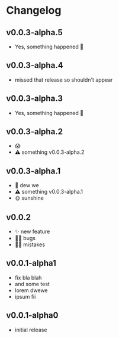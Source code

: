 # Changelog

## v0.0.3-alpha.5

- Yes, something happened 🚀

## v0.0.3-alpha.4

- missed that release so shouldn't appear

## v0.0.3-alpha.3

- Yes, something happened 🚀

## v0.0.3-alpha.2

- 😱
- ⚠ something v0.0.3-alpha.2

## v0.0.3-alpha.1

- 💜 dew we
- ⚠ something v0.0.3-alpha.1
- 🌞 sunshine

## v0.0.2

- ✨ new feature
- 🤦‍♂️ bugs
- 🤷‍♂️ mistakes

## v0.0.1-alpha1

- fix bla blah
- and some test
- lorem dwewe
- ipsum fii

## v0.0.1-alpha0

- initial release